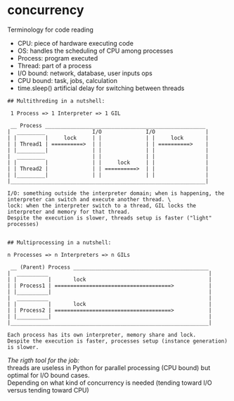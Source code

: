 # concurrency

Terminology for code reading

* CPU: piece of hardware executing code
* OS: handles the scheduling of CPU among processes
* Process: program executed
* Thread: part of a process
* I/O bound: network, database, user inputs ops
* CPU bound: task, jobs, calculation
* time.sleep() artificial delay for switching between threads

~~~
## Multithreding in a nutshell:

 1 Process => 1 Interpreter => 1 GIL 

 __ Process ___________________________________________________         
|  _________               I/O              I/O                |
| |         |     lock     | |              | |     lock       |
| | Thread1 | ==========>  | |              | | ==========>    |
| |_________|              | |              | |                |
|  _________               | |              | |                |
| |         |              | |     lock     | |                |
| | Thread2 |              | | ==========>  | |                |
| |_________|              | |              | |                |
|______________________________________________________________|

I/O: something outside the interpreter domain; when is happening, the interpreter can switch and execute another thread. \
lock: when the interpreter switch to a thread, GIL locks the interpreter and memory for that thread.
Despite the execution is slower, threads setup is faster ("light" processes)


## Multiprocessing in a nutshell:

n Processes => n Interpreters => n GILs

 __ (Parent) Process ___________________________________________
|  __________                                                   |
| |          |       lock                                       |
| | Process1 | =====================================>           |
| |__________|                                                  |
|  __________                                                   |
| |          |       lock                                       |
| | Process2 | =====================================>           |
| |__________|                                                  |
|_______________________________________________________________|                          

Each process has its own interpreter, memory share and lock. 
Despite the execution is faster, processes setup (instance generation) is slower.

~~~
_The rigth tool for the job:_ \
threads are useless in Python for parallel processing (CPU bound) but optimal for I/O bound cases. \
Depending on what kind of concurrency is needed (tending toward I/O versus tending toward CPU)